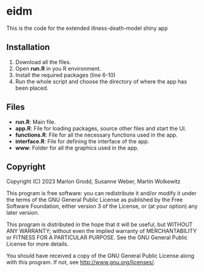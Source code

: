 # eidm

This is the code for the extended illness-death-model shiny app

## Installation

 1. Download all the files.
 2. Open **run.R** in you R environment.
 3. Install the required packages (line 6-10)
 4. Run the whole script and choose the directory of where the app has been placed.

## Files

 - **run.R**: Main file.
 - **app.R**: File for loading packages, source other files and start the UI.
 - **functions.R**: File for all the necessary functions used in the app.
 - **interface.R**: File for defining the interface of the app.
 - **www**: Folder for all the graphics used in the app.

## Copyright

Copyright (C) 2023 Marlon Grodd, Susanne Weber, Martin Wolkewitz

This program is free software: you can redistribute it and/or modify
it under the terms of the GNU General Public License as published by
the Free Software Foundation, either version 3 of the License, or
(at your option) any later version.

This program is distributed in the hope that it will be useful,
but WITHOUT ANY WARRANTY; without even the implied warranty of
MERCHANTABILITY or FITNESS FOR A PARTICULAR PURPOSE.  See the
GNU General Public License for more details.

You should have received a copy of the GNU General Public License
along with this program.  If not, see <http://www.gnu.org/licenses/>.